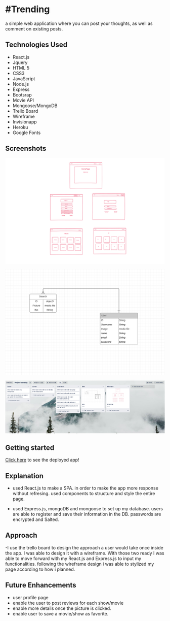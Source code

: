 # #Trending

a simple web application where you can post your thoughts, as well as comment on existing posts.

## Technologies Used
- React.js
- Jquery
- HTML 5
- CSS3
- JavaScript
- Node.js
- Express
- Bootsrap
- Movie API
- Mongoose/MongoDB
- Trello Board
- Wireframe
- Invisionapp
- Heroku
- Google Fonts

## Screenshots

![wireframe](./src/images/Wireframe.png)

![ERD](./src/images/ERD.png)

![Trello](./src/images/Trello.png)


## Getting started

[Click here](https://project-trending.netlify.app/) to see the deployed app!


## Explanation
 - used React.js to make a SPA. in order to make the app more response without refresing. used components to structure and style the entire page. 

 - used Express.js, mongoDB and mongoose to set up my database. users are able to register and save their information in the DB. passwords are encrypted and Salted.



## Approach
-I use the trello board to design the approach a user would take once inside the app. I was able to design it with a wireframe. With those two ready I was able to move forward with my React.js and Express.js to input my functionalities. following the wireframe design i was able to stylized my page according to how i planned.


## Future Enhancements

- user profile page
- enable the user to post reviews for each show/movie
- enable more details once the picture is clicked.
- enable user to save a movie/show as favorite.

